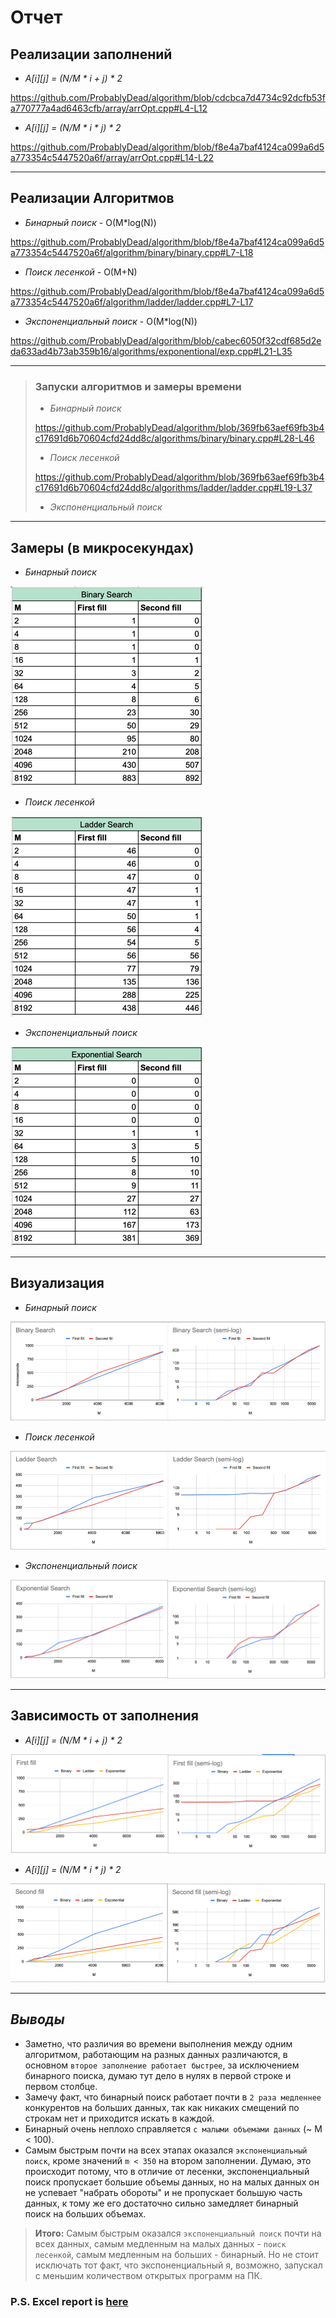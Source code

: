 # Отчет

## Реализации заполнений
* _A[i][j] = (N/M * i + j) * 2_

https://github.com/ProbablyDead/algorithm/blob/cdcbca7d4734c92dcfb53fa770777a4ad6463cfb/array/arrOpt.cpp#L4-L12

* _A[i][j] = (N/M * i * j) * 2_

https://github.com/ProbablyDead/algorithm/blob/f8e4a7baf4124ca099a6d5a773354c5447520a6f/array/arrOpt.cpp#L14-L22

---

## Реализации Алгоритмов

* _Бинарный поиск_ - O(M*log(N))

https://github.com/ProbablyDead/algorithm/blob/f8e4a7baf4124ca099a6d5a773354c5447520a6f/algorithm/binary/binary.cpp#L7-L18

* _Поиск лесенкой_  - O(M+N)

https://github.com/ProbablyDead/algorithm/blob/f8e4a7baf4124ca099a6d5a773354c5447520a6f/algorithm/ladder/ladder.cpp#L7-L17

* _Экспоненциальный поиск_ - O(M*log(N))

https://github.com/ProbablyDead/algorithm/blob/cabec6050f32cdf685d2eda633ad4b73ab359b16/algorithms/exponentional/exp.cpp#L21-L35

---

> ### Запуски алгоритмов и замеры времени
>
> * _Бинарный поиск_
> 
> https://github.com/ProbablyDead/algorithm/blob/369fb63aef69fb3b4c17691d6b70604cfd24dd8c/algorithms/binary/binary.cpp#L28-L46
> 
> * _Поиск лесенкой_
> 
> https://github.com/ProbablyDead/algorithm/blob/369fb63aef69fb3b4c17691d6b70604cfd24dd8c/algorithms/ladder/ladder.cpp#L19-L37
>
> * _Экспоненциальный поиск_
> 
> 

---

## Замеры (в микросекундах)

* _Бинарный поиск_

![Бинарный поиск](.readmeStuff/measurements/binary.png)

* _Поиск лесенкой_

![Линейный поиск](.readmeStuff/measurements/ladder.png)


* _Экспоненциальный поиск_

![Экспоненциальный поиск](.readmeStuff/measurements/exponential.png)

---

## Визуализация

* _Бинарный поиск_

![Бинарный поиск визуализация](.readmeStuff/visualizations/binary.png)

* _Поиск лесенкой_

![Поиск лесенкой визуализация](.readmeStuff/visualizations/ladder.png)

* _Экспоненциальный поиск_

![Экспоненциальный поиск визуализация](.readmeStuff/visualizations/exponential.png)

---

## Зависимость от заполнения

* _A[i][j] = (N/M * i + j) * 2_

![Первое заполнение](.readmeStuff/visualizations/firstFill.png)

* _A[i][j] = (N/M * i * j) * 2_

![Второе заполнение](.readmeStuff/visualizations/secondFill.png)

---

## _Выводы_

* Заметно, что различия во времени выполнения между одним алгоритмом, работающим на разных данных различаются, 
в основном `второе заполнение работает быстрее`, за исключением бинарного поиска, думаю тут дело в нулях в первой строке
и первом столбце.
* Замечу факт, что бинарный поиск работает почти в `2 раза медленнее` конкурентов на больших данных, так как никаких 
смещений по строкам нет 
и приходится искать в каждой.
* Бинарный очень неплохо справляется `с малыми объемами данных` (~ М < 100).
* Самым быстрым почти на всех этапах оказался `экспоненциальный поиск`, кроме значений `m < 350` на втором заполнении. 
Думаю, это происходит потому, что в отличие от лесенки, экспоненциальный поиск пропускает большие объемы данных, 
но на малых данных он не успевает "набрать обороты" и не пропускает большую часть данных, к тому же его достаточно сильно 
замедляет бинарный поиск на больших объемах.

> __Итого:__ Самым быстрым оказался `экспоненциальный поиск` почти на всех данных,
> самым медленным на малых данных - `поиск лесенкой`, самым медленным на больших - бинарный.
> Но не стоит исключать тот факт, что экспоненциальный я, возможно, запускал с меньшим количеством открытых программ на ПК. 

### P.S. Excel report is [here](https://docs.google.com/spreadsheets/d/1FrxqawflBV525azESpkDQXcTIUvimMBtfz8EOFm53jg/edit?usp=sharing)
